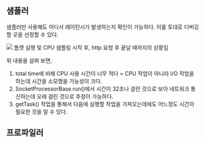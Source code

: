 
## 샘플러

샘플러만 사용해도 어디서 레이턴시가 발생하는지 확인이 가능하다.
이를 토대로 디버깅할 곳을 선정할 수 있다.

![](Pasted%20image%2020241101101619.png)
톰캣 실행 및 CPU 샘플링 시작 후, http 요청 후 끝날 때까지의 상황임

위 내용을 살펴 보면,

1. total time에 비해 CPU 사용 시간이 너무 적다 = CPU 작업이 아니라 I/O 작업을 하는데 시간을 소모했을 가능성이 크다.
2. SocketProcessorBase.run()에서 시간이 32초나 걸린 것으로 보아 네트워크 통신하는데 오래 걸린 것으로 추정이 가능하다.
3. getTask() 작업을 통해서 다음에 실행할 작업을 가져오는데에도 어느정도 시간이 필요한 것을 알 수 있다.


## 프로파일러

